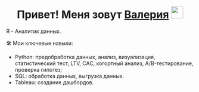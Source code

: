 <h1 align="center">Привет! Меня зовут <a href="https://daniilshat.ru/" target="_blank">Валерия</a> 
<img src="https://github.com/blackcater/blackcater/raw/main/images/Hi.gif" height="32"/></h1>

Я - Аналитик данных. 

🛠 Мои ключевые навыки:
- Python: предобработка данных, анализ, визуализация, статистический тест, LTV, CAC, когортный анализ, A/B-тестирование, проверка гипотез;
- SQL: обработка данных, выгрузка данных.
- Tableau: создание дашбордов.
